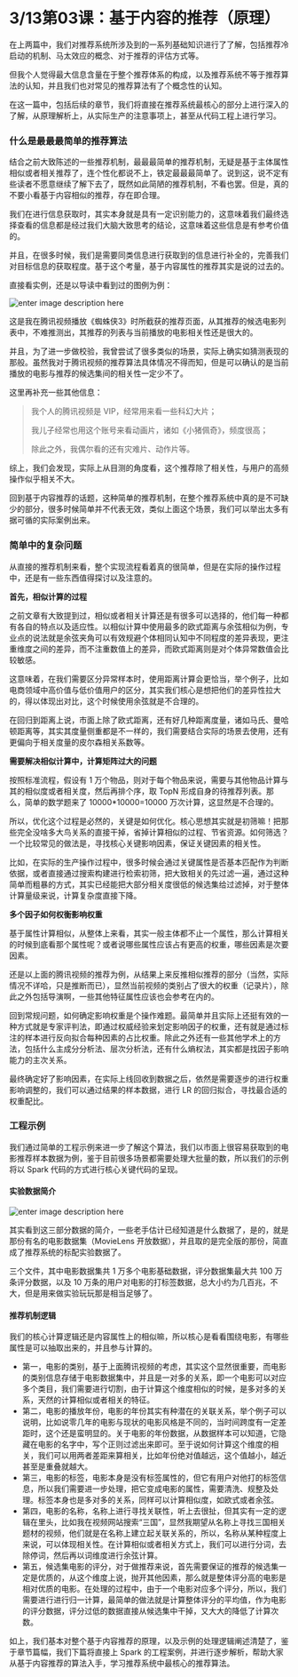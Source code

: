 # 3/13第03课：基于内容的推荐（原理）

在上两篇中，我们对推荐系统所涉及到的一系列基础知识进行了了解，包括推荐冷启动的机制、马太效应的概念、对于推荐的评估方式等。

但我个人觉得最大信息含量在于整个推荐体系的构成，以及推荐系统不等于推荐算法的认知，并且我们也对常见的推荐算法有了个概念性的认知。

在这一篇中，包括后续的章节，我们将直接在推荐系统最核心的部分上进行深入的了解，从原理解析上，从实际生产的注意事项上，甚至从代码工程上进行学习。

### 什么是最最最简单的推荐算法

结合之前大致陈述的一些推荐机制，最最最简单的推荐机制，无疑是基于主体属性相似或者相关推荐了，连个性化都说不上，铁定最最最简单了。说到这，说不定有些读者不愿意继续了解下去了，既然如此简陋的推荐机制，不看也罢。但是，真的不要小看基于内容相似的推荐，存在即合理。

我们在进行信息获取时，其实本身就是具有一定识别能力的，这意味着我们最终选择查看的信息都是经过我们大脑大致思考的结论，这意味着这些信息是有参考价值的。

并且，在很多时候，我们是需要同类信息进行获取到的信息进行补全的，完善我们对目标信息的获取程度。基于这个考量，基于内容属性的推荐其实是说的过去的。

直接看实例，还是以导读中看到过的图例为例：

![enter image description here](https://images.gitbook.cn/127dc950-84c4-11e8-8c45-ab3b2bbff07a)

这是我在腾讯视频播放《蜘蛛侠3》时所截获的推荐页面，从其推荐的候选电影列表中，不难推测出，其推荐的列表与当前播放的电影相关性还是很大的。

并且，为了进一步做校验，我曾尝试了很多类似的场景，实际上确实如猜测表现的那般。虽然我对于腾讯视频的推荐算法具体情况不得而知，但是可以确认的是当前播放的电影与推荐的候选集间的相关性一定少不了。

这里再补充一些其他信息：

> 我个人的腾讯视频是 VIP，经常用来看一些科幻大片；
>
> 我儿子经常也用这个账号来看动画片，诸如《小猪佩奇》，频度很高；
>
> 除此之外，我偶尔看的还有灾难片、动作片等。

综上，我们会发现，实际上从目测的角度看，这个推荐除了相关性，与用户的高频操作似乎相关不大。

回到基于内容推荐的话题，这种简单的推荐机制，在整个推荐系统中真的是不可缺少的部分，很多时候简单并不代表无效，类似上面这个场景，我们可以举出太多有据可循的实际案例出来。

### 简单中的复杂问题

从直接的推荐机制来看，整个实现流程看着真的很简单，但是在实际的操作过程中，还是有一些东西值得探讨以及注意的。

**首先，相似计算的过程**

之前文章有大致提到过，相似或者相关计算还是有很多可以选择的，他们每一种都有各自的特点以及适应性。以相似计算中使用最多的欧式距离与余弦相似为例，专业点的说法就是余弦夹角可以有效规避个体相同认知中不同程度的差异表现，更注重维度之间的差异，而不注重数值上的差异，而欧式距离则是对个体异常数值会比较敏感。

这意味着，在我们需要区分异常样本时，使用距离计算会更恰当，举个例子，比如电商领域中高价值与低价值用户的区分，其实我们核心是想把他们的差异性拉大的，得以体现出对比，这个时候使用余弦就是不合理的。

在回归到距离上说，市面上除了欧式距离，还有好几种距离度量，诸如马氏、曼哈顿距离等，其实其度量侧重都是不一样的，我们需要结合实际的场景去使用，还有更偏向于相关度量的皮尔森相关系数等。

**需要解决相似计算中，计算矩阵过大的问题**

按照标准流程，假设有 1 万个物品，则对于每个物品来说，需要与其他物品计算与其的相似度或者相关度，然后再排个序，取 TopN 形成自身的待推荐列表。那么，简单的数学题来了 10000*10000=10000 万次计算，这显然是不合理的。

所以，优化这个过程是必然的，关键是如何优化。核心思想其实就是初筛嘛！把那些完全没啥多大鸟关系的直接干掉，省掉计算相似的过程、节省资源。如何筛选？一个比较常见的做法是，寻找核心关键影响因素，保证关键因素的相关性。

比如，在实际的生产操作过程中，很多时候会通过关键属性是否基本匹配作为判断依据，或者直接通过搜索构建进行检索初筛，把大致相关的先过滤一遍，通过这种简单而粗暴的方式，其实已经能把大部分相关度很低的候选集给过滤掉，对于整体计算量级来说，计算复杂度直接下降。

**多个因子如何权衡影响权重**

基于属性计算相似，从整体上来看，其实一般主体都不止一个属性，那么计算相关的时候到底看那个属性呢？或者说哪些属性应该占有更高的权重，哪些因素是次要因素。

还是以上面的腾讯视频的推荐为例，从结果上来反推相似推荐的部分（当然，实际情况不详哈，只是推断而已），显然当前视频的类别占了很大的权重（记录片），除此之外包括导演啊，一些其他特征属性应该也会参考在内的。

回到常规问题，如何确定影响权重是个操作难题。最简单并且实际上还挺有效的一种方式就是专家评判法，即通过权威经验来划定影响因子的权重，还有就是通过标注的样本进行反向拟合每种因素的占比权重。除此之外还有一些其他学术上的方法，包括什么主成分分析法、层次分析法，还有什么熵权法，其实都是找因子影响能力的主次关系。

最终确定好了影响因素，在实际上线回收到数据之后，依然是需要逐步的进行权重影响调整的，我们可以通过结果的样本数据，进行 LR 的回归拟合，寻找最合适的权重配比。

### 工程示例

我们通过简单的工程示例来进一步了解这个算法，我们以市面上很容易获取到的电影推荐样本数据为例，鉴于目前很多场景都需要处理大批量的数，所以我们的示例将以 Spark 代码的方式进行核心关键代码的呈现。

#### 实验数据简介

![enter image description here](https://images.gitbook.cn/2584b270-84c4-11e8-bd72-e72df50fbc8a)

其实看到这三部分数据的简介，一些老手估计已经知道是什么数据了，是的，就是那份有名的电影数据集（MovieLens 开放数据），并且取的是完全版的那份，简直成了推荐系统的标配实验数据了。

三个文件，其中电影数据集共 1 万多个电影基础数据，评分数据集最大共 100 万条评分数据，以及 10 万条的用户对电影的打标签数据，总大小约为几百兆，不大，但是用来做实验玩玩那是相当足够了。

#### 推荐机制逻辑

我们的核心计算逻辑还是内容属性上的相似嘛，所以核心是看看围绕电影，有哪些属性是可以抽取出来的，并且参与计算的。

- 第一，电影的类别，基于上面腾讯视频的考虑，其实这个显然很重要，而电影的类别信息存储于电影数据集中，并且是一对多的关系，即一个电影可以对应多个类目，我们需要进行切割，由于计算这个维度相似的时候，是多对多的关系，天然的计算相似或者相关的特征。
- 第二，电影的播放年份，电影的年份其实有种潜在的关联关系，举个例子可以说明，比如说零几年的电影与现状的电影风格是不同的，当时间跨度有一定差距时，这个还是蛮明显的。关于电影的年份数据，从数据样本可以知道，它隐藏在电影的名字中，写个正则过滤出来即可。至于说如何计算这个维度的相关，我们可以用两者差距来算相关，比如年份绝对值越远，这个值越小，越近甚至是重叠就越大。
- 第三，电影的标签，电影本身是没有标签属性的，但它有用户对他打的标签信息，所以我们需要进一步处理，把它变成电影的属性，需要清洗、规整及处理。标签本身也是多对多的关系，同样可以计算相似度，如欧式或者余弦。
- 第四，电影的名称，名称上进行寻找关联性，听上去很扯，但其实有一定的逻辑在里头，比如我在视频网站搜索“三国”，显然我期望从名称上寻找三国相关题材的视频，他们就是在名称上建立起关联关系的，所以，名称从某种程度上来说，可以体现相关性。在计算相似或者相关方式上，我们可以进行分词，去除停词，然后再以词维度进行余弦计算。
- 第五，候选集电影的评分，对于做推荐来说，首先需要保证的推荐的候选集一定是优质的，从这个维度上说，抛开其他因素，那么就是整体评分高的电影是相对优质的电影。在处理的过程中，由于一个电影对应多个评分，所以，我们需要进行进行归一计算，最简单的做法就是计算整体评分的平均值，作为电影的评分数据，评分过低的数据直接从候选集中干掉，又大大的降低了计算次数。

如上，我们基本对整个基于内容推荐的原理，以及示例的处理逻辑阐述清楚了，鉴于章节篇幅，我们下篇将直接上 Spark 的工程案例，并进行逐步解析，帮助大家从基于内容推荐的算法入手，学习推荐系统中最核心的推荐算法。
